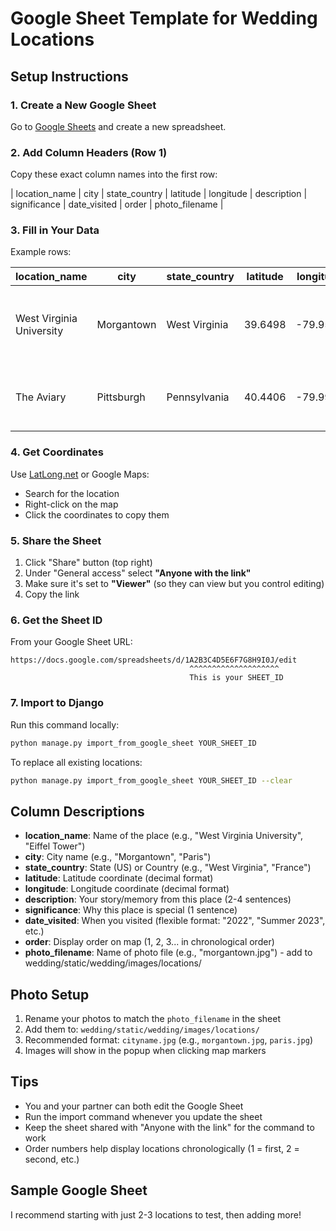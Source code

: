 # Google Sheet Template for Wedding Locations

## Setup Instructions

### 1. Create a New Google Sheet

Go to [Google Sheets](https://sheets.google.com) and create a new spreadsheet.

### 2. Add Column Headers (Row 1)

Copy these exact column names into the first row:

| location_name | city | state_country | latitude | longitude | description | significance | date_visited | order | photo_filename |

### 3. Fill in Your Data

Example rows:

| location_name | city | state_country | latitude | longitude | description | significance | date_visited | order | photo_filename |
|---------------|------|---------------|----------|-----------|-------------|--------------|--------------|-------|----------------|
| West Virginia University | Morgantown | West Virginia | 39.6498 | -79.9545 | Where we met as classmates and fell in love senior year. | The place where our story began | 2018-2022 | 1 | morgantown.jpg |
| The Aviary | Pittsburgh | Pennsylvania | 40.4406 | -79.9959 | Our home city where we built our life together. | Where we chose to build our future | 2022-Present | 2 | pittsburgh.jpg |

### 4. Get Coordinates

Use [LatLong.net](https://www.latlong.net/) or Google Maps:
- Search for the location
- Right-click on the map
- Click the coordinates to copy them

### 5. Share the Sheet

1. Click "Share" button (top right)
2. Under "General access" select **"Anyone with the link"**
3. Make sure it's set to **"Viewer"** (so they can view but you control editing)
4. Copy the link

### 6. Get the Sheet ID

From your Google Sheet URL:
```
https://docs.google.com/spreadsheets/d/1A2B3C4D5E6F7G8H9I0J/edit
                                        ^^^^^^^^^^^^^^^^^^^^
                                        This is your SHEET_ID
```

### 7. Import to Django

Run this command locally:
```bash
python manage.py import_from_google_sheet YOUR_SHEET_ID
```

To replace all existing locations:
```bash
python manage.py import_from_google_sheet YOUR_SHEET_ID --clear
```

## Column Descriptions

- **location_name**: Name of the place (e.g., "West Virginia University", "Eiffel Tower")
- **city**: City name (e.g., "Morgantown", "Paris")
- **state_country**: State (US) or Country (e.g., "West Virginia", "France")
- **latitude**: Latitude coordinate (decimal format)
- **longitude**: Longitude coordinate (decimal format)
- **description**: Your story/memory from this place (2-4 sentences)
- **significance**: Why this place is special (1 sentence)
- **date_visited**: When you visited (flexible format: "2022", "Summer 2023", etc.)
- **order**: Display order on map (1, 2, 3... in chronological order)
- **photo_filename**: Name of photo file (e.g., "morgantown.jpg") - add to wedding/static/wedding/images/locations/

## Photo Setup

1. Rename your photos to match the `photo_filename` in the sheet
2. Add them to: `wedding/static/wedding/images/locations/`
3. Recommended format: `cityname.jpg` (e.g., `morgantown.jpg`, `paris.jpg`)
4. Images will show in the popup when clicking map markers

## Tips

- You and your partner can both edit the Google Sheet
- Run the import command whenever you update the sheet
- Keep the sheet shared with "Anyone with the link" for the command to work
- Order numbers help display locations chronologically (1 = first, 2 = second, etc.)

## Sample Google Sheet

I recommend starting with just 2-3 locations to test, then adding more!
